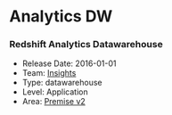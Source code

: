 # Analytics DW
### Redshift Analytics Datawarehouse
* Release Date: 2016-01-01
* Team: [Insights](../teams/insights.md)
* Type: datawarehouse
* Level: Application
* Area: [Premise v2](areas/v2.png)
